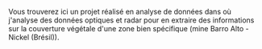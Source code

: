 Vous trouverez ici un projet réalisé en analyse de données dans où j'analyse des données optiques et radar pour en extraire des informations sur la couverture végétale d'une zone bien spécifique (mine Barro Alto - Nickel (Brésil)).
